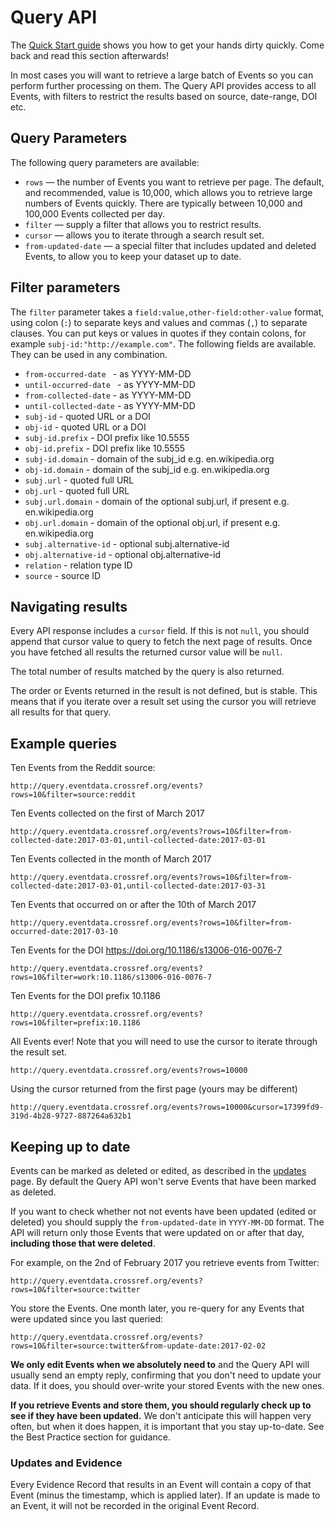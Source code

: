 # Query API

The [Quick Start guide](quickstart) shows you how to get your hands dirty quickly. Come back and read this section afterwards!

In most cases you will want to retrieve a large batch of Events so you can perform further processing on them. The Query API provides access to all Events, with filters to restrict the results based on source, date-range, DOI etc. 

## Query Parameters

The following query parameters are available:

 - `rows` — the number of Events you want to retrieve per page. The default, and recommended, value is 10,000, which allows you to retrieve large numbers of Events quickly. There are typically between 10,000 and 100,000 Events collected per day.
 - `filter` — supply a filter that allows you to restrict results.
 - `cursor` — allows you to iterate through a search result set.
 - `from-updated-date` — a special filter that includes updated and deleted Events, to allow you to keep your dataset up to date.

## Filter parameters

The `filter` parameter takes a `field:value,other-field:other-value` format, using colon (`:`) to separate keys and values and commas (`,`) to separate clauses. You can put keys or values in quotes if they contain colons, for example `subj-id:"http://example.com"`. The following fields are available. They can be used in any combination.

  - `from-occurred-date ` - as YYYY-MM-DD
  - `until-occurred-date ` - as YYYY-MM-DD
  - `from-collected-date` - as YYYY-MM-DD
  - `until-collected-date` - as YYYY-MM-DD
  - `subj-id` - quoted URL or a DOI
  - `obj-id` - quoted URL or a DOI
  - `subj-id.prefix` - DOI prefix like 10.5555
  - `obj-id.prefix` - DOI prefix like 10.5555
  - `subj-id.domain` - domain of the subj_id e.g. en.wikipedia.org
  - `obj-id.domain` - domain of the subj_id e.g. en.wikipedia.org
  - `subj.url` - quoted full URL
  - `obj.url` - quoted full URL
  - `subj.url.domain` - domain of the optional subj.url, if present e.g. en.wikipedia.org
  - `obj.url.domain` - domain of the optional obj.url, if present e.g. en.wikipedia.org
  - `subj.alternative-id` - optional subj.alternative-id
  - `obj.alternative-id` - optional obj.alternative-id
  - `relation` - relation type ID
  - `source` - source ID

## Navigating results

Every API response includes a `cursor` field. If this is not `null`, you should append that cursor value to query to fetch the next page of results. Once you have fetched all results the returned cursor value will be `null`.

The total number of results matched by the query is also returned.

The order or Events returned in the result is not defined, but is stable. This means that if you iterate over a result set using the cursor you will retrieve all results for that query.

## Example queries

Ten Events from the Reddit source:

    http://query.eventdata.crossref.org/events?rows=10&filter=source:reddit

Ten Events collected on the first of March 2017

    http://query.eventdata.crossref.org/events?rows=10&filter=from-collected-date:2017-03-01,until-collected-date:2017-03-01

Ten Events collected in the month of March 2017

    http://query.eventdata.crossref.org/events?rows=10&filter=from-collected-date:2017-03-01,until-collected-date:2017-03-31

Ten Events that occurred on or after the 10th of March 2017

    http://query.eventdata.crossref.org/events?rows=10&filter=from-occurred-date:2017-03-10

Ten Events for the DOI https://doi.org/10.1186/s13006-016-0076-7

    http://query.eventdata.crossref.org/events?rows=10&filter=work:10.1186/s13006-016-0076-7

Ten Events for the DOI prefix 10.1186

    http://query.eventdata.crossref.org/events?rows=10&filter=prefix:10.1186

All Events ever! Note that you will need to use the cursor to iterate through the result set.

    http://query.eventdata.crossref.org/events?rows=10000

Using the cursor returned from the first page (yours may be different) 

    http://query.eventdata.crossref.org/events?rows=10000&cursor=17399fd9-319d-4b28-9727-887264a632b1

## Keeping up to date

Events can be marked as deleted or edited, as described in the [updates](../data/updates) page. By default the Query API won't serve Events that have been marked as deleted. 

If you want to check whether not not events have been updated (edited or deleted) you should supply the `from-updated-date` in `YYYY-MM-DD` format. The API will return only those Events that were updated on or after that day, **including those that were deleted**.

For example, on the 2nd of February 2017 you retrieve events from Twitter:

    http://query.eventdata.crossref.org/events?rows=10&filter=source:twitter

You store the Events. One month later, you re-query for any Events that were updated since you last queried:

    http://query.eventdata.crossref.org/events?rows=10&filter=source:twitter&from-update-date:2017-02-02

**We only edit Events when we absolutely need to** and the Query API will usually send an empty reply, confirming that you don't need to update your data. If it does, you should over-write your stored Events with the new ones. 

**If you retrieve Events and store them, you should regularly check up to see if they have been updated.** We don't anticipate this will happen very often, but when it does happen, it is important that you stay up-to-date. See the Best Practice section for guidance.

### Updates and Evidence

Every Evidence Record that results in an Event will contain a copy of that Event (minus the timestamp, which is applied later). If an update is made to an Event, it will not be recorded in the original Event Record.
